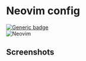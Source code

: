 # Neovim config
[![Generic badge](https://img.shields.io/badge/version-1.12.28-<COLOR>.svg)](https://shields.io/)  
![Neovim](https://img.shields.io/badge/Neovim-57A143?style=for-the-badge&logo=neovim&logoColor=white)  


## Screenshots

